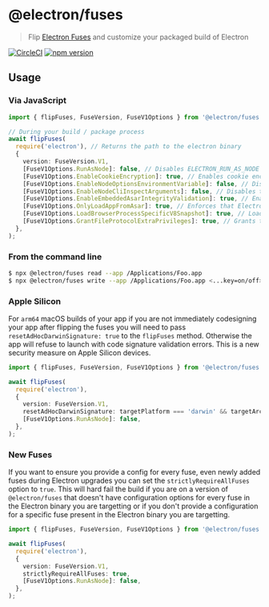 # @electron/fuses

> Flip [Electron Fuses](https://github.com/electron/electron/blob/main/docs/tutorial/fuses.md) and customize your packaged build of Electron

[![CircleCI](https://circleci.com/gh/electron/fuses.svg?style=shield)](https://circleci.com/gh/electron/fuses)
[![npm version](http://img.shields.io/npm/v/@electron/fuses.svg)](https://npmjs.org/package/@electron/fuses)

## Usage

### Via JavaScript

```typescript
import { flipFuses, FuseVersion, FuseV1Options } from '@electron/fuses';

// During your build / package process
await flipFuses(
  require('electron'), // Returns the path to the electron binary
  {
    version: FuseVersion.V1,
    [FuseV1Options.RunAsNode]: false, // Disables ELECTRON_RUN_AS_NODE
    [FuseV1Options.EnableCookieEncryption]: true, // Enables cookie encryption
    [FuseV1Options.EnableNodeOptionsEnvironmentVariable]: false, // Disables the NODE_OPTIONS environment variable
    [FuseV1Options.EnableNodeCliInspectArguments]: false, // Disables the --inspect and --inspect-brk family of CLI options
    [FuseV1Options.EnableEmbeddedAsarIntegrityValidation]: true, // Enables validation of the app.asar archive on macOS
    [FuseV1Options.OnlyLoadAppFromAsar]: true, // Enforces that Electron will only load your app from "app.asar" instead of its normal search paths
    [FuseV1Options.LoadBrowserProcessSpecificV8Snapshot]: true, // Loads V8 Snapshot from `browser_v8_context_snapshot.bin` for the browser process
    [FuseV1Options.GrantFileProtocolExtraPrivileges]: true, // Grants the file protocol extra privileges
  },
);
```

### From the command line

```sh
$ npx @electron/fuses read --app /Applications/Foo.app
$ npx @electron/fuses write --app /Applications/Foo.app <...key=on/off>
```

### Apple Silicon

For `arm64` macOS builds of your app if you are not immediately codesigning your app after flipping
the fuses you will need to pass `resetAdHocDarwinSignature: true` to the `flipFuses` method.  Otherwise
the app will refuse to launch with code signature validation errors.  This is a new security measure on
Apple Silicon devices.

```typescript
import { flipFuses, FuseVersion, FuseV1Options } from '@electron/fuses';

await flipFuses(
  require('electron'),
  {
    version: FuseVersion.V1,
    resetAdHocDarwinSignature: targetPlatform === 'darwin' && targetArch === 'arm64',
    [FuseV1Options.RunAsNode]: false,
  },
);
```

### New Fuses

If you want to ensure you provide a config for every fuse, even newly added fuses during Electron upgrades
you can set the `strictlyRequireAllFuses` option to `true`. This will hard fail the build if you are on
a version of `@electron/fuses` that doesn't have configuration options for every fuse in the Electron binary
you are targetting or if you don't provide a configuration for a specific fuse present in the Electron binary
you are targetting.

```typescript
import { flipFuses, FuseVersion, FuseV1Options } from '@electron/fuses';

await flipFuses(
  require('electron'),
  {
    version: FuseVersion.V1,
    strictlyRequireAllFuses: true,
    [FuseV1Options.RunAsNode]: false,
  },
);
```
